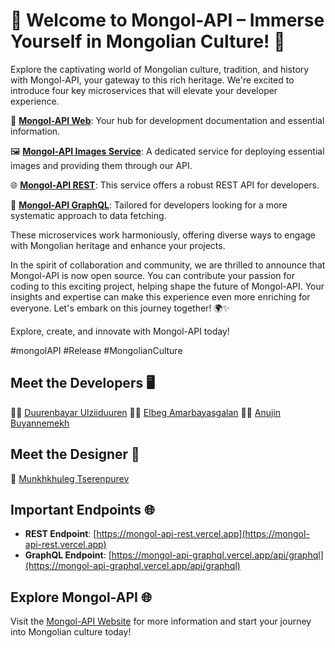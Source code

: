 # 🚀 Welcome to Mongol-API – Immerse Yourself in Mongolian Culture! 🌟

Explore the captivating world of Mongolian culture, tradition, and history with Mongol-API, your gateway to this rich heritage. We're excited to introduce four key microservices that will elevate your developer experience.

🔗 **[Mongol-API Web](https://mongol-api.vercel.app/)**: Your hub for development documentation and essential information.

🖼️ **[Mongol-API Images Service](https://image-service-kappa.vercel.app)**: A dedicated service for deploying essential images and providing them through our API.

🌐 **[Mongol-API REST](https://mongol-api-rest.vercel.app)**: This service offers a robust REST API for developers.

🚀 **[Mongol-API GraphQL](https://mongol-api-graphql.vercel.app/api/graphql)**: Tailored for developers looking for a more systematic approach to data fetching.

These microservices work harmoniously, offering diverse ways to engage with Mongolian heritage and enhance your projects.

In the spirit of collaboration and community, we are thrilled to announce that Mongol-API is now open source. You can contribute your passion for coding to this exciting project, helping shape the future of Mongol-API. Your insights and expertise can make this experience even more enriching for everyone. Let's embark on this journey together! 🌍✨

Explore, create, and innovate with Mongol-API today!

#mongolAPI #Release #MongolianCulture

## Meet the Developers 🖥️

👨‍💻 [Duurenbayar Ulziiduuren](https://www.linkedin.com/in/duuree)
👨‍💻 [Elbeg Amarbayasgalan](www.linkedin.com/in/elbeg-amar)
👩‍💻 [Anujin Buyannemekh](https://www.linkedin.com/in/anujinb)

## Meet the Designer 🎨

🎨 [Munkhkhuleg Tserenpurev](https://www.linkedin.com/in/munkhkhuleg-tserenpurev)

## Important Endpoints 🌐

- **REST Endpoint**: [https://mongol-api-rest.vercel.app](https://mongol-api-rest.vercel.app)
- **GraphQL Endpoint**: [https://mongol-api-graphql.vercel.app/api/graphql](https://mongol-api-graphql.vercel.app/api/graphql)

## Explore Mongol-API 🌐

Visit the [Mongol-API Website](https://mongol-api.vercel.app) for more information and start your journey into Mongolian culture today!
